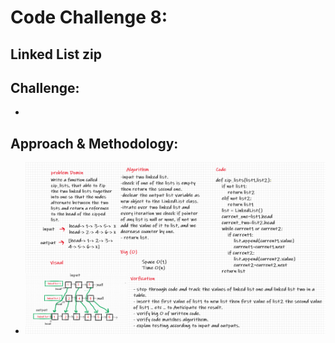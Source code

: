 # Code Challenge 8:

## Linked List zip

## Challenge:
* 

## Approach & Methodology:
* ![Linked List zip](../../images/code-challange-8.png)
